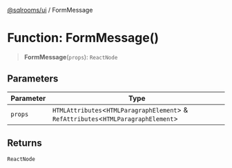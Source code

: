 [@sqlrooms/ui](../index.md) / FormMessage

# Function: FormMessage()

> **FormMessage**(`props`): `ReactNode`

## Parameters

| Parameter | Type |
| ------ | ------ |
| `props` | `HTMLAttributes`\<`HTMLParagraphElement`\> & `RefAttributes`\<`HTMLParagraphElement`\> |

## Returns

`ReactNode`
